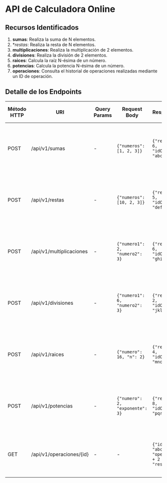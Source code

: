 # API de Calculadora Online
## Recursos Identificados
1. **sumas**: Realiza la suma de N elementos.
2. **restas*: Realiza la resta de N elementos.
3. **multiplicaciones**: Realiza la multiplicación de 2 elementos.
4. **divisiones**: Realiza la división de 2 elementos.
5. **raices**: Calcula la raíz N-ésima de un número.
6. **potencias**: Calcula la potencia N-ésima de un número.
7. **operaciones**: Consulta el historial de operaciones realizadas mediante un ID de operación.

## Detalle de los Endpoints

| Método HTTP | URI                           | Query Params | Request Body                      | Response Body                                 | Códigos HTTP de respuesta                   |
|-------------|-------------------------------|--------------|----------------------------------|-----------------------------------------------|---------------------------------------------|
| POST        | /api/v1/sumas                 | -            | `{"numeros": [1, 2, 3]}`         | `{"resultado": 6, "idOperacion": "abc123"}`   | 201 Created, 400 Bad Request, 500 Internal Server Error |
| POST        | /api/v1/restas                | -            | `{"numeros": [10, 2, 3]}`        | `{"resultado": 5, "idOperacion": "def456"}`   | 201 Created, 400 Bad Request, 500 Internal Server Error |
| POST        | /api/v1/multiplicaciones      | -            | `{"numero1": 2, "numero2": 3}`   | `{"resultado": 6, "idOperacion": "ghi789"}`   | 201 Created, 400 Bad Request, 500 Internal Server Error |
| POST        | /api/v1/divisiones            | -            | `{"numero1": 6, "numero2": 3}`   | `{"resultado": 2, "idOperacion": "jkl012"}`   | 201 Created, 400 Bad Request, 500 Internal Server Error |
| POST        | /api/v1/raices                | -            | `{"numero": 16, "n": 2}`         | `{"resultado": 4, "idOperacion": "mno345"}`   | 201 Created, 400 Bad Request, 500 Internal Server Error |
| POST        | /api/v1/potencias             | -            | `{"numero": 2, "exponente": 3}`  | `{"resultado": 8, "idOperacion": "pqr678"}`   | 201 Created, 400 Bad Request, 500 Internal Server Error |
| GET         | /api/v1/operaciones/{id}      | -            | -                                | `{"idOperacion": "abc123", "operacion": "1 + 2 + 3", "resultado": 6}` | 200 OK, 404 Not Found, 500 Internal Server Error |
